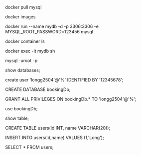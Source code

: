 <!-- install image mysql -->
docker pull mysql

<!-- check docker pull -->
docker images

<!-- create container -->
<!-- -p HOST_PORT:CONTAINER_PORT, -e : environment, mysql: image using to restart container -->
docker run --name mydb -d -p 3306:3306 -e MYSQL_ROOT_PASSWORD=123456 mysql

<!--check the docker container has been running yet  -->
docker container ls

<!-- check connection success then access sh  -->
docker exec -it mydb sh

<!-- login sql -->
mysql -uroot -p

<!-- show databases -->
show databases;

<!-- create user for project -->
<!-- longg2504: username, %:localhost, 12345678: pw -->
create user 'longg2504'@'%' IDENTIFIED BY '12345678';

<!-- create database -->
CREATE DATABASE bookingDb;

<!-- grant for user -->
<!-- bookingDb: name db -->
GRANT ALL PRIVILEGES ON bookingDb.* TO 'longg2504'@'%';

<!-- use bookingDb -->
use bookingDb;

<!-- show table -->
show table;

<!-- create table -->
CREATE TABLE users(id INT, name VARCHAR(20));

<!-- insert data -->
INSERT INTO users(id,name) VALUES (1,'Long');

<!-- select * from users -->
SELECT * FROM users;